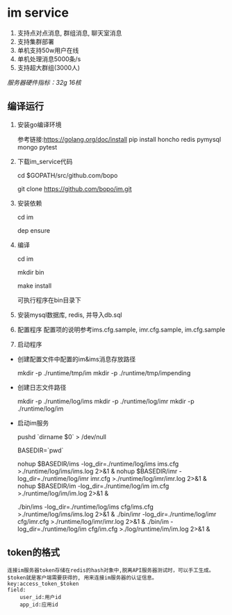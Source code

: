 
# im service
1. 支持点对点消息, 群组消息, 聊天室消息
2. 支持集群部署
3. 单机支持50w用户在线
4. 单机处理消息5000条/s
5. 支持超大群组(3000人)

*服务器硬件指标：32g 16核*

## 编译运行

1. 安装go编译环境

   参考链接:https://golang.org/doc/install
   pip install honcho redis pymysql mongo pytest

2. 下载im_service代码

   cd $GOPATH/src/github.com/bopo

   git clone https://github.com/bopo/im.git

3. 安装依赖

   cd im

   dep ensure

4. 编译

   cd im
    
   mkdir bin
    
   make install
    
   可执行程序在bin目录下

5. 安装mysql数据库, redis, 并导入db.sql

6. 配置程序
   配置项的说明参考ims.cfg.sample, imr.cfg.sample, im.cfg.sample

7. 启动程序

  * 创建配置文件中配置的im&ims消息存放路径

    mkdir -p ./runtime/tmp/im
    mkdir -p ./runtime/tmp/impending

  * 创建日志文件路径
    
    mkdir -p ./runtime/log/ims
    mkdir -p ./runtime/log/imr
    mkdir -p ./runtime/log/im

  * 启动im服务

    pushd \`dirname $0\` > /dev/null

    BASEDIR=\`pwd\`

    nohup $BASEDIR/ims -log_dir=./runtime/log/ims ims.cfg >./runtime/log/ims/ims.log 2>&1 &
    nohup $BASEDIR/imr -log_dir=./runtime/log/imr imr.cfg >./runtime/log/imr/imr.log 2>&1 &
    nohup $BASEDIR/im -log_dir=./runtime/log/im im.cfg >./runtime/log/im/im.log 2>&1 &

    ./bin/ims -log_dir=./runtime/log/ims cfg/ims.cfg >./runtime/log/ims/ims.log 2>&1 &
    ./bin/imr -log_dir=./runtime/log/imr cfg/imr.cfg >./runtime/log/imr/imr.log 2>&1 &
    ./bin/im -log_dir=./runtime/log/im cfg/im.cfg >./log/runtime/im/im.log 2>&1 &

## token的格式

    连接im服务器token存储在redis的hash对象中,脱离API服务器测试时，可以手工生成。
    $token就是客户端需要获得的, 用来连接im服务器的认证信息。
    key:access_token_$token
    field:
        user_id:用户id
        app_id:应用id
